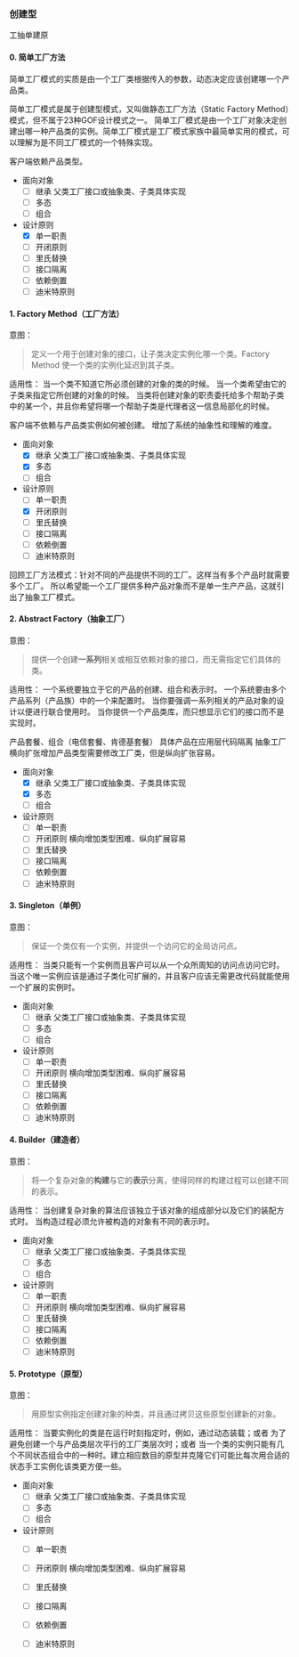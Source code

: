 ### 创建型

工抽单建原

#### 0. 简单工厂方法

简单工厂模式的实质是由一个工厂类根据传入的参数，动态决定应该创建哪一个产品类。

简单工厂模式是属于创建型模式，又叫做静态工厂方法（Static Factory Method）模式，但不属于23种GOF设计模式之一。
简单工厂模式是由一个工厂对象决定创建出哪一种产品类的实例。简单工厂模式是工厂模式家族中最简单实用的模式，可以理解为是不同工厂模式的一个特殊实现。

客户端依赖产品类型。

- 面向对象
  - [ ] 继承 父类工厂接口或抽象类、子类具体实现
  - [ ] 多态
  - [ ] 组合
- 设计原则
  - [x] 单一职责
  - [ ] 开闭原则
  - [ ] 里氏替换
  - [ ] 接口隔离
  - [ ] 依赖倒置
  - [ ] 迪米特原则

#### 1. Factory Method（工厂方法）

意图：
> 定义一个用于创建对象的接口，让子类决定实例化哪一个类。Factory Method 使一个类的实例化延迟到其子类。

适用性：
当一个类不知道它所必须创建的对象的类的时候。
当一个类希望由它的子类来指定它所创建的对象的时候。
当类将创建对象的职责委托给多个帮助子类中的某一个，并且你希望将哪一个帮助子类是代理者这一信息局部化的时候。

客户端不依赖与产品类实例如何被创建。
增加了系统的抽象性和理解的难度。

- 面向对象
  - [x] 继承 父类工厂接口或抽象类、子类具体实现
  - [x] 多态
  - [ ] 组合
- 设计原则
  - [ ] 单一职责
  - [x] 开闭原则
  - [ ] 里氏替换
  - [ ] 接口隔离
  - [ ] 依赖倒置
  - [ ] 迪米特原则

回顾工厂方法模式：针对不同的产品提供不同的工厂。这样当有多个产品时就需要多个工厂。
所以希望能一个工厂提供多种产品对象而不是单一生产产品，这就引出了抽象工厂模式。


#### 2. Abstract Factory（抽象工厂）

意图：
> 提供一个创建**一系列**相关或相互依赖对象的接口，而无需指定它们具体的类。 

适用性：
一个系统要独立于它的产品的创建、组合和表示时。
一个系统要由多个产品系列（产品族）中的一个来配置时。
当你要强调一系列相关的产品对象的设计以便进行联合使用时。
当你提供一个产品类库，而只想显示它们的接口而不是实现时。

产品套餐、组合（电信套餐、肯德基套餐）
具体产品在应用层代码隔离
抽象工厂横向扩张增加产品类型需要修改工厂类，但是纵向扩张容易。

- 面向对象
  - [x] 继承 父类工厂接口或抽象类、子类具体实现
  - [x] 多态
  - [ ] 组合
- 设计原则
  - [ ] 单一职责
  - [ ] 开闭原则 横向增加类型困难、纵向扩展容易
  - [ ] 里氏替换
  - [ ] 接口隔离
  - [ ] 依赖倒置
  - [ ] 迪米特原则

#### 3. Singleton（单例）

意图：
> 保证一个类仅有一个实例，并提供一个访问它的全局访问点。

适用性：
当类只能有一个实例而且客户可以从一个众所周知的访问点访问它时。
当这个唯一实例应该是通过子类化可扩展的，并且客户应该无需更改代码就能使用一个扩展的实例时。

- 面向对象
  - [ ] 继承 父类工厂接口或抽象类、子类具体实现
  - [ ] 多态
  - [ ] 组合
- 设计原则
  - [ ] 单一职责
  - [ ] 开闭原则 横向增加类型困难、纵向扩展容易
  - [ ] 里氏替换
  - [ ] 接口隔离
  - [ ] 依赖倒置
  - [ ] 迪米特原则

#### 4. Builder（建造者）

意图：
> 将一个复杂对象的**构建**与它的**表示**分离，使得同样的构建过程可以创建不同的表示。

适用性：
当创建复杂对象的算法应该独立于该对象的组成部分以及它们的装配方式时。
当构造过程必须允许被构造的对象有不同的表示时。

- 面向对象
  - [ ] 继承 父类工厂接口或抽象类、子类具体实现
  - [ ] 多态
  - [ ] 组合
- 设计原则
  - [ ] 单一职责
  - [ ] 开闭原则 横向增加类型困难、纵向扩展容易
  - [ ] 里氏替换
  - [ ] 接口隔离
  - [ ] 依赖倒置
  - [ ] 迪米特原则

#### 5. Prototype（原型）

意图：
> 用原型实例指定创建对象的种类，并且通过拷贝这些原型创建新的对象。

适用性：
当要实例化的类是在运行时刻指定时，例如，通过动态装载；或者
为了避免创建一个与产品类层次平行的工厂类层次时；或者
当一个类的实例只能有几个不同状态组合中的一种时。建立相应数目的原型并克隆它们可能比每次用合适的状态手工实例化该类更方便一些。

- 面向对象
  - [ ] 继承 父类工厂接口或抽象类、子类具体实现
  - [ ] 多态
  - [ ] 组合
- 设计原则
  - [ ] 单一职责
  - [ ] 开闭原则 横向增加类型困难、纵向扩展容易
  - [ ] 里氏替换
  - [ ] 接口隔离
  - [ ] 依赖倒置
  - [ ] 迪米特原则




